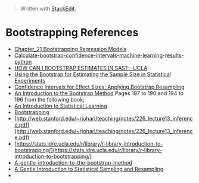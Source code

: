 


> Written with [StackEdit](https://stackedit.io/).

# Bootstrapping References

- [Chapter_21 Bootstrapping Regression Models](http://www.sagepub.com/sites/default/files/upm-binaries/21122_Chapter_21.pdf)
- [Calculate-bootstrap-confidence-intervals-machine-learning-results-python](https://machinelearningmastery.com/calculate-bootstrap-confidence-intervals-machine-learning-results-python/)
- [HOW CAN I BOOTSTRAP ESTIMATES IN SAS? - UCLA](https://stats.idre.ucla.edu/sas/faq/how-can-i-bootstrap-estimates-in-sas/)
- [Using the Bootstrap for Estimating the Sample Size in Statistical Experiments](https://pdfs.semanticscholar.org/c39b/24fe237486bce3cc7a3124efc864051b39a6.pdf)
- [Confidence Intervals for Effect Sizes: Applying Bootstrap Resampling](https://pareonline.net/getvn.asp?v=21&n=5)
- [An Introduction to the Bootstrap Method](https://towardsdatascience.com/an-introduction-to-the-bootstrap-method-58bcb51b4d60)
Pages 187 to 190 and 194 to 196 from the following book;
- [An Introduction to Statistical Learning](http://faculty.marshall.usc.edu/gareth-james/ISL/)
- [Bootstrapping](http://homepage.stat.uiowa.edu/~rdecook/stat3200/notes/bootstrap_4pp.pdf)
- [http://web.stanford.edu/~rjohari/teaching/notes/226_lecture13_inference.pdf](http://web.stanford.edu/~rjohari/teaching/notes/226_lecture13_inference.pdf)
- [https://stats.idre.ucla.edu/r/library/r-library-introduction-to-bootstrapping/](https://stats.idre.ucla.edu/r/library/r-library-introduction-to-bootstrapping/)
- [A-gentle-introduction-to-the-bootstrap-method](https://machinelearningmastery.com/a-gentle-introduction-to-the-bootstrap-method/)
- [A Gentle Introduction to Statistical Sampling and Resampling](https://machinelearningmastery.com/statistical-sampling-and-resampling/)
- 
<!--stackedit_data:
eyJoaXN0b3J5IjpbMTY2NTg0MDc3MywxMDM4NzQ3MDU4LDE2NT
EzODgxMDIsNjU4MjY4MDg4LDY5NjMxMTQ2MCwxMjQxMDg3NTk3
LC0xNzQ2MDQyMzIzXX0=
-->